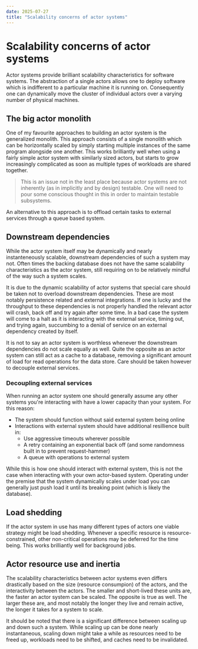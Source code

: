 ```yaml
---
date: 2025-07-27
title: "Scalability concerns of actor systems"
---
```


Scalability concerns of actor systems
=====================================

Actor systems provide brilliant scalability characteristics for software systems. The abstraction of a single actors allows one to deploy software which is indifferent to a particular machine it is running on. Consequently one can dynamically move the cluster of individual actors over a varying number of physical machines.

## The big actor monolith
One of my favourite approaches to building an actor system is the generalized monolith. This approach consists of a single monolith which can be horizontally scaled by simply starting multiple instances of the same program alongside one another. This works brilliantly well when using a fairly simple actor system with similarly sized actors, but starts to grow increasingly complicated as soon as multiple types of workloads are shared together.

> This is an issue not in the least place because actor systems are not inherently (as in implicitly and by design) testable. One will need to pour some conscious thought in this in order to maintain testable subsystems.

An alternative to this approach is to offload certain tasks to external services through a queue based system.

## Downstream dependencies
While the actor system itself may be dynamically and nearly instanteneously scalable, downstream dependencies of such a system may not. Often times the backing database does not have the same scalability characteristics as the actor system, still requiring on to be relatively mindful of the way such a system scales.

It is due to the dynamic scalability of actor systems that special care should be taken not to overload downstream dependencies. These are most notably persistence related and external integrations. If one is lucky and the throughput to these dependencies is not properly handled the relevant actor will crash, back off and try again after some time. In a bad case the system will come to a halt as it is interacting with the external service, timing out, and trying again, succumbing to a denial of service on an external dependency created by itself.

It is not to say an actor system is worthless whenever the downstream dependencies do not scale equally as well. Quite the opposite as an actor system can still act as a cache to a database, removing a significant amount of load for read operations for the data store. Care should be taken however to decouple external services.

### Decoupling external services
When running an actor system one should generally assume any other systems you're interacting with have a lower capacity than your system. For this reason:

- The system should function without said external system being online
- Interactions with external system should have additional resillience built in:
    - Use aggressive timeouts wherever possible
    - A retry containing an exponential back off (and some randomness built in to prevent request-hammer)
    - A queue with operations to external system

While this is how one should interact with external system, this is not the case when interacting with your own actor-based system. Operating under the premise that the system dynamically scales under load you can generally just push load it until its breaking point (which is likely the database).

## Load shedding
If the actor system in use has many different types of actors one viable strategy might be load shedding. Whenever a specific resource is resource-constrained, other non-critical operations may be deferred for the time being. This works brilliantly well for background jobs.

## Actor resource use and inertia
The scalability characteristics between actor systems even differs drastically based on the size (resource consumpion) of the actors, and the interactivity between the actors. The smaller and short-lived these units are, the faster an actor system can be scaled. The opposite is true as well. The larger these are, and most notably the longer they live and remain active, the longer it takes for a system to scale.

It should be noted that there is a significant difference between scaling up and down such a system. While scaling up can be done nearly instantaneous, scaling down might take a while as resources need to be freed up, workloads need to be shifted, and caches need to be invalidated.
